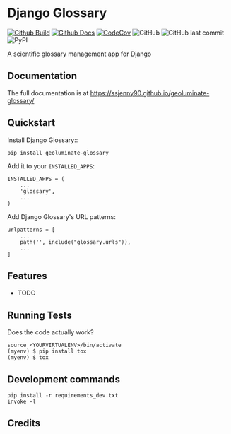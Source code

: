 # Django Glossary 

[![Github Build](https://github.com/Geoluminate/geoluminate-glossary/actions/workflows/build.yml/badge.svg)](https://github.com/Geoluminate/geoluminate-glossary/actions/workflows/build.yml)
[![Github Docs](https://github.com/Geoluminate/geoluminate-glossary/actions/workflows/docs.yml/badge.svg)](https://github.com/Geoluminate/geoluminate-glossary/actions/workflows/docs.yml)
[![CodeCov](https://codecov.io/gh/Geoluminate/geoluminate-glossary/branch/main/graph/badge.svg?token=0Q18CLIKZE)](https://codecov.io/gh/Geoluminate/geoluminate-glossary)
![GitHub](https://img.shields.io/github/license/Geoluminate/geoluminate-glossary)
![GitHub last commit](https://img.shields.io/github/last-commit/Geoluminate/geoluminate-glossary)
![PyPI](https://img.shields.io/pypi/v/geoluminate-glossary)
<!-- [![RTD](https://readthedocs.org/projects/geoluminate-glossary/badge/?version=latest)](https://geoluminate-glossary.readthedocs.io/en/latest/readme.html) -->
<!-- [![Documentation](https://github.com/Geoluminate/geoluminate-glossary/actions/workflows/build-docs.yml/badge.svg)](https://github.com/Geoluminate/geoluminate-glossary/actions/workflows/build-docs.yml) -->
<!-- [![PR](https://img.shields.io/github/issues-pr/Geoluminate/geoluminate-glossary)](https://github.com/Geoluminate/geoluminate-glossary/pulls)
[![Issues](https://img.shields.io/github/issues-raw/Geoluminate/geoluminate-glossary)](https://github.com/Geoluminate/geoluminate-glossary/pulls) -->
<!-- ![PyPI - Downloads](https://img.shields.io/pypi/dm/geoluminate-glossary) -->
<!-- ![PyPI - Status](https://img.shields.io/pypi/status/geoluminate-glossary) -->

A scientific glossary management app for Django

Documentation
-------------

The full documentation is at https://ssjenny90.github.io/geoluminate-glossary/

Quickstart
----------

Install Django Glossary::

    pip install geoluminate-glossary

Add it to your `INSTALLED_APPS`:


    INSTALLED_APPS = (
        ...
        'glossary',
        ...
    )

Add Django Glossary's URL patterns:

    urlpatterns = [
        ...
        path('', include("glossary.urls")),
        ...
    ]

Features
--------

* TODO

Running Tests
-------------

Does the code actually work?

    source <YOURVIRTUALENV>/bin/activate
    (myenv) $ pip install tox
    (myenv) $ tox


Development commands
---------------------

    pip install -r requirements_dev.txt
    invoke -l


Credits
-------


